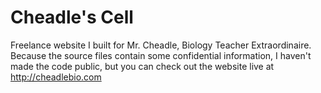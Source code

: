 # Cheadle's Cell
Freelance website I built for Mr. Cheadle, Biology Teacher Extraordinaire. 
Because the source files contain some confidential information, I haven't made the code public,
but you can check out the website live at http://cheadlebio.com
